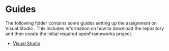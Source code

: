 # Guides

The following folder contains some guides setting up the assignment on Visual Studio . This includes information on how to download the repository and then create the initial required openFrameworks project.

* [Visual Studio](Setting-Up-The-Assignment-Visual-Studio.md)



